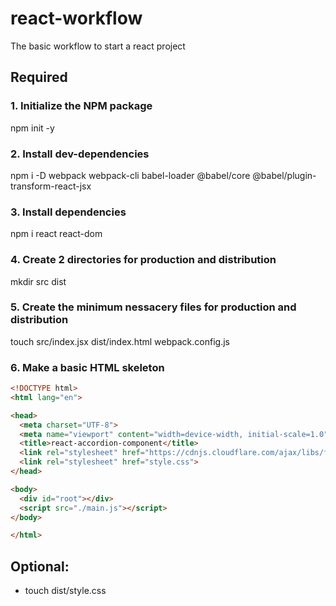 # react-workflow
The basic workflow to start a react project 

## Required
### 1. Initialize the NPM package
npm init -y 
### 2. Install dev-dependencies
npm i -D webpack webpack-cli babel-loader @babel/core @babel/plugin-transform-react-jsx
### 3. Install dependencies
npm i react react-dom
### 4. Create 2 directories for production and distribution
mkdir src dist 
### 5. Create the minimum nessacery files for production and distribution
touch src/index.jsx dist/index.html webpack.config.js
### 6. Make a basic HTML skeleton
```html
<!DOCTYPE html>
<html lang="en">

<head>
  <meta charset="UTF-8">
  <meta name="viewport" content="width=device-width, initial-scale=1.0">
  <title>react-accordion-component</title>
  <link rel="stylesheet" href="https://cdnjs.cloudflare.com/ajax/libs/font-awesome/5.9.0/css/all.css">
  <link rel="stylesheet" href="style.css">
</head>

<body>
  <div id="root"></div>
  <script src="./main.js"></script>
</body>

</html>
```

## Optional:
* touch dist/style.css

